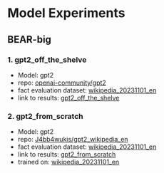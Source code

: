 # Model Experiments

## BEAR-big

### 1. gpt2_off_the_shelve

- Model: gpt2
- repo: [openai-community/gpt2](https://huggingface.co/gpt2)
- fact evaluation dataset: [wikipedia_20231101_en](https://huggingface.co/datasets/wikipedia)
- link to results: [gpt2_off_the_shelve](/probing_results/BEAR-big/gpt2_off_the_shelve)

### 2. gpt2_from_scratch

- Model: gpt2
- repo: [J4bb4wukis/gpt2_wikipedia_en](https://huggingface.co/J4bb4wukis/gpt2_wikipedia_en_no_eval)
- fact evaluation dataset: [wikipedia_20231101_en](https://huggingface.co/datasets/wikipedia)
- link to results: [gpt2_from_scratch](/probing_results/BEAR-big/gpt2_from_scratch)
- trained on: [wikipedia_20231101_en](https://huggingface.co/datasets/wikipedia)
